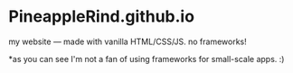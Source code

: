 # PineappleRind.github.io

my website — made with vanilla HTML/CSS/JS. no frameworks!

*as you can see I'm not a fan of using frameworks for small-scale apps. :)
